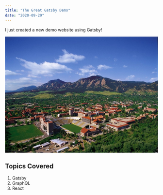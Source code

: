 ```yaml
--- 
title: "The Great Gatsby Demo"
date: "2020-09-29"
---
```


I just created a new demo website using Gatsby!

![Boulder](./boulderCO.jpg)

## Topics Covered

1. Gatsby
2. GraphQL
3. React